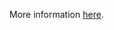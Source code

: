 More information [here](https://docs.prismacloud.io/en/enterprise-edition/policy-reference/azure-policies/azure-networking-policies/bc-azure-248).
